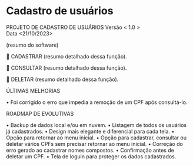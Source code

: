 # Cadastro de usuários
PROJETO DE CADASTRO DE USUÁRIOS
Versão < 1.0 >       
Data <21/10/2023>



(resumo do software)

	CADASTRAR
(resumo detalhado dessa função).

	CONSULTAR
(resumo detalhado dessa função).

	DELETAR
(resumo detalhado dessa função).


ÚLTIMAS MELHORIAS

•	Foi corrigido o erro que impedia a remoção de um CPF após consultá-lo.

ROADMAP DE EVOLUTIVAS
	
•	Backup de dados local e/ou em nuvem.
•	Listagem de todos os usuários já cadastrados.
•	Design mais elegante e diferencial para cada tela.
•	Opção para retornar ao menu inicial.
•	Opção para cadastrar, consultar ou deletar vários CPFs sem precisar retornar ao menu inicial.
•	Correção do erro gerado ao cadastrar nomes compostos.
•	Confirmação antes de deletar um CPF.
•	Tela de loguin para proteger os dados cadastrados.
